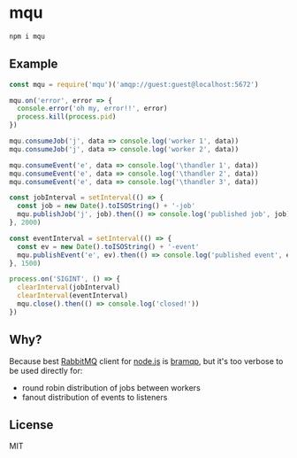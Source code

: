 # mqu

```bash
npm i mqu
```

## Example

```js
const mqu = require('mqu')('amqp://guest:guest@localhost:5672')

mqu.on('error', error => {
  console.error('oh my, error!!', error)
  process.kill(process.pid)
})

mqu.consumeJob('j', data => console.log('worker 1', data))
mqu.consumeJob('j', data => console.log('worker 2', data))

mqu.consumeEvent('e', data => console.log('\thandler 1', data))
mqu.consumeEvent('e', data => console.log('\thandler 2', data))
mqu.consumeEvent('e', data => console.log('\thandler 3', data))

const jobInterval = setInterval(() => {
  const job = new Date().toISOString() + '-job'
  mqu.publishJob('j', job).then(() => console.log('published job', job))
}, 2000)

const eventInterval = setInterval(() => {
  const ev = new Date().toISOString() + '-event'
  mqu.publishEvent('e', ev).then(() => console.log('published event', ev))
}, 1500)

process.on('SIGINT', () => {
  clearInterval(jobInterval)
  clearInterval(eventInterval)
  mqu.close().then(() => console.log('closed!'))
})
```

## Why?

Because best [RabbitMQ](https://www.rabbitmq.com/) client for [node.js](https://nodejs.org) is [bramqp](https://github.com/bakkerthehacker/bramqp), but it's too verbose to be used directly for:

- round robin distribution of jobs between workers
- fanout distribution of events to listeners

## License

MIT
